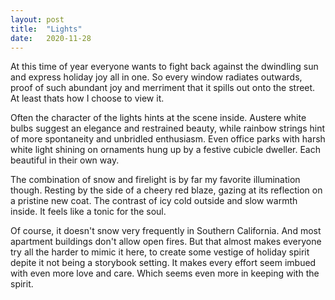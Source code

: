```yaml
---
layout: post
title:  "Lights"
date:   2020-11-28
---
```


At this time of year everyone wants to fight back against the dwindling sun and express holiday joy all in one. So every window radiates outwards, proof of such abundant joy and merriment that it spills out onto the street. At least thats how I choose to view it.

Often the character of the lights hints at the scene inside. Austere white bulbs suggest an elegance and restrained beauty, while rainbow strings hint of more spontaneity and unbridled enthusiasm. Even office parks with harsh white light shining on ornaments hung up by a festive cubicle dweller. Each beautiful in their own way.

The combination of snow and firelight is by far my favorite illumination though. Resting by the side of a cheery red blaze, gazing at its reflection on a pristine new coat. The contrast of icy cold outside and slow warmth inside. It feels like a tonic for the soul.

Of course, it doesn't snow very frequently in Southern California. And most apartment buildings don't allow open fires. But that almost makes everyone try all the harder to mimic it here, to create some vestige of holiday spirit depite it not being a storybook setting. It makes every effort seem imbued with even more love and care. Which seems even more in keeping with the spirit.